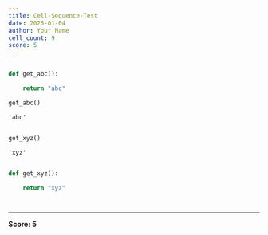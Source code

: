 ```yaml
---
title: Cell-Sequence-Test
date: 2025-01-04
author: Your Name
cell_count: 9
score: 5
---
```


```python

```


```python
def get_abc():

    return "abc"
```


```python
get_abc()
```




    'abc'




```python

```


```python
get_xyz()
```




    'xyz'




```python

```


```python
def get_xyz():

    return "xyz"
```


```python

```


```python

```


---
**Score: 5**